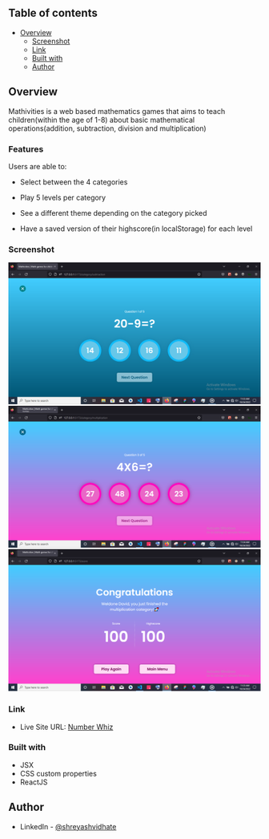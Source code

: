 ## Table of contents

- [Overview](#overview)
  - [Screenshot](#screenshot)
  - [Link](#link)
  - [Built with](#built-with)
  - [Author](#author)

## Overview

Mathivities is a web based mathematics games that aims to teach children(within the age of 1-8) about basic mathematical operations(addition, subtraction, division and multiplication)

### Features

Users are able to:

- Select between the 4 categories

- Play 5 levels per category

- See a different theme depending on the category picked

- Have a saved version of their highscore(in localStorage) for each level

### Screenshot

![screenshot of the subtraction level](</src/assets/Screenshot%20(188).png>)
![screenshot of the multiplication level](</src/assets/Screenshot%20(190).png>)
![screenshot of the multiplication score page](</src/assets/Screenshot%20(191).png>)

### Link

- Live Site URL: [Number Whiz](https://mathivities.netlify.app/)

### Built with

- JSX
- CSS custom properties
- ReactJS


## Author

- LinkedIn - [@shreyashvidhate](https://www.linkedin.com/in/shreyashvidhate)
